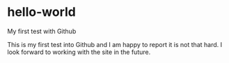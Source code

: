 # hello-world
My first test with Github

This is my first test into Github and I am happy to report it is not that hard. I look forward to working with the site in the future.
